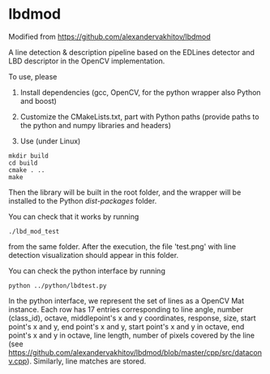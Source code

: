 # lbdmod

Modified from https://github.com/alexandervakhitov/lbdmod

A line detection & description pipeline based on the EDLines detector and LBD descriptor in the OpenCV implementation.

To use, please 

1. Install dependencies (gcc, OpenCV, for the python wrapper also Python and boost)

2. Customize the CMakeLists.txt, part with Python paths (provide paths to the python and numpy libraries and headers)

3. Use (under Linux)
```
mkdir build
cd build
cmake . ..
make
``` 
Then the library will be built in the root folder, and the wrapper will be installed to the Python *dist-packages* folder.

You can check that it works by running
```
./lbd_mod_test
``` 
from the same folder. After the execution, the file 'test.png' with line detection visualization should appear in this folder.

You can check the python interface by running
```
python ../python/lbdtest.py
```

In the python interface, we represent the set of lines as a OpenCV Mat instance. Each row has 17 entries corresponding to 
line angle, number (class_id), octave, middlepoint's x and y coordinates, response, size, start point's x and y, end point's x and y, start point's x and y in octave, end point's x and y in octave, line length, number of pixels covered by the line (see https://github.com/alexandervakhitov/lbdmod/blob/master/cpp/src/dataconv.cpp). Similarly, line matches are stored.
